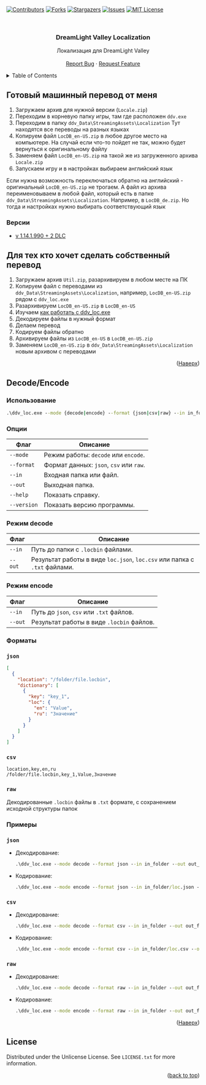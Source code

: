 <a id="readme-top"></a>

[![Contributors][contributors-shield]][contributors-url]
[![Forks][forks-shield]][forks-url]
[![Stargazers][stars-shield]][stars-url]
[![Issues][issues-shield]][issues-url]
[![MIT License][license-shield]][license-url]

<br />
<div align="center">
  <h3 align="center">DreamLight Valley Localization</h3>

  <p align="center">
    Локализация для DreamLight Valley
    <br />
    <br />
    <a href="https://github.com/bombibanena/DreamLightValley-Localization/issues/new?labels=bug">Report Bug</a>
    &middot;
    <a href="https://github.com/bombibanena/DreamLightValley-Localization/issues/new?labels=enhancement">Request Feature</a>
  </p>
</div>


<details>
  <summary>Table of Contents</summary>
  <ol>
    <li>
      <a href="#about-the-project">Готовый машинный перевод от меня</a>
    </li>
    <li>
      <a href="#getting-started">Для тех кто хочет сделать собственный перевод</a>
    </li>
    <li>
      <a href="#getting-started">Decode/Encode</a>
      <ul>
        <li><a href="#prerequisites">Использование</a></li>
        <li><a href="#installation">Опции</a></li>
        <li><a href="#installation">Режим decode</a></li>
        <li><a href="#installation">Режим encode</a></li>
        <li><a href="#installation">Форматы</a></li>
        <li><a href="#installation">Примеры</a></li>
      </ul>
    </li>
    <li><a href="#license">License</a></li>
  </ol>
</details>

## Готовый машинный перевод от меня

1. Загружаем архив для нужной версии (`Locale.zip`)
2. Переходим в корневую папку игры, там где расположен `ddv.exe`
3. Переходим в папку `ddv_Data\StreamingAssets\Localization`
   Тут находятся все переводы на разных языках
4. Копируем файл `LocDB_en-US.zip` в любое другое место на компьютере. На случай если что-то пойдет не так, можно будет вернуться к оригинальному файлу
5. Заменяем файл `LocDB_en-US.zip` на такой же из загруженного архива `Locale.zip`
6. Запускаем игру и в настройках выбираем английский язык

Если нужна возможность переключаться обратно на английский - оригинальный `LocDB_en-US.zip` не трогаем. А файл из архива переименовываем в любой файл, который есть в папке `ddv_Data\StreamingAssets\Localization`. Например, в `LocDB_de.zip`. Но тогда и настройках нужно выбирать соответствующий язык

### Версии

- [v 1.14.1.990 + 2 DLC](https://github.com/bombibanena/DreamLightValley-Localization)

## Для тех кто хочет сделать собственный перевод

1. Загружаем архив `Util.zip`, разархивируем в любом месте на ПК
2. Копируем файл с переводами из `ddv_Data\StreamingAssets\Localization`, например, `LocDB_en-US.zip` рядом с `ddv_loc.exe`
3. Разархивируем `LocDB_en-US.zip` в `LocDB_en-US`
4. Изучаем [как работать с ddv_loc.exe]()
5. Декодируем файлы в нужный формат
6. Делаем перевод
7. Кодируем файлы обратно
8. Архивируем файлы из `LocDB_en-US` в `LocDB_en-US.zip`
9. Заменяем `LocDB_en-US.zip` в `ddv_Data\StreamingAssets\Localization` новым архивом с переводами

<p align="right">(<a href="#readme-top">Наверх</a>)</p>

## Decode/Encode

### Использование

```cmd
.\ddv_loc.exe --mode {decode|encode} --format {json|csv|raw} --in in_folder --out out_folder
```

### Опции
<table>
	<thead>
		<tr>
			<th>Флаг</th>
			<th>Описание</th>
		</tr>
	</thead>
	<tbody>
		<tr>
			<td><code>--mode</code></td>
			<td>Режим работы: <code>decode</code> или <code>encode</code>.</td>
		</tr>
		<tr>
			<td><code>--format</code></td>
			<td>Формат данных: <code>json</code>, <code>csv</code> или <code>raw</code>.</td>
		</tr>
		<tr>
			<td><code>--in</code></td>
			<td>Входная папка или файл.</td>
		</tr>
		<tr>
			<td><code>--out</code></td>
			<td>Выходная папка.</td>
		</tr>
		<tr>
			<td><code>--help</code></td>
			<td>Показать справку.</td>
		</tr>
		<tr>
			<td><code>--version</code></td>
			<td>Показать версию программы.</td>
		</tr>
	</tbody>
</table>

### Режим decode
<table>
	<thead>
		<tr>
			<th>Флаг</th>
			<th>Описание</th>
		</tr>
	</thead>
	<tbody>
		<tr>
			<td><code>--in</code></td>
			<td>Путь до папки с <code>.locbin</code> файлами.</td>
		</tr>
		<tr>
			<td><code>--out</code></td>
			<td>Результат работы в виде <code>loc.json</code>, <code>loc.csv</code> или папка с <code>.txt</code> файлами.</td>
		</tr>
	</tbody>
</table>

### Режим encode
<table>
	<thead>
		<tr>
			<th>Флаг</th>
			<th>Описание</th>
		</tr>
	</thead>
	<tbody>
		<tr>
			<td><code>--in</code></td>
			<td>Путь до <code>json</code>, <code>csv</code> или <code>.txt</code> файлов.</td>
		</tr>
		<tr>
			<td><code>--out</code></td>
			<td>Результат работы в виде <code>.locbin</code> файлов.</td>
		</tr>
	</tbody>
</table>

### Форматы

<h3><code>json</code></h3>

```json
[
  {
    "location": "/folder/file.locbin",
    "dictionary": [
      {
        "key": "key_1",
        "loc": {
          "en": "Value",
          "ru": "Значение"
        }
      }
    ]
  }
]
```

<h3><code>csv</code></h3>

```csv
location,key,en,ru
/folder/file.locbin,key_1,Value,Значение
```

<h3><code>raw</code></h3>

Декодированные `.locbin` файлы в `.txt` формате, с сохранением исходной структуры папок

### Примеры

<h3><code>json</code></h3>


* Декодирование:

    ```cmd
    .\ddv_loc.exe --mode decode --format json --in in_folder --out out_folder
    ```
* Кодирование:

    ```cmd
    .\ddv_loc.exe --mode encode --format json --in in_folder/loc.json --out out_folder
    ```

<h3><code>csv</code></h3>

* Декодирование:

    ```cmd
    .\ddv_loc.exe --mode decode --format csv --in in_folder --out out_folder
    ```
* Кодирование:

    ```cmd
    .\ddv_loc.exe --mode encode --format csv --in in_folder/loc.csv --out 
    ```

<h3><code>raw</code></h3>

* Декодирование:

    ```cmd
    .\ddv_loc.exe --mode decode --format raw --in in_folder --out out_folder
    ```

* Кодирование:

    ```cmd
    .\ddv_loc.exe --mode encode --format raw --in in_folder --out out_folder
    ```

<p align="right">(<a href="#readme-top">Наверх</a>)</p>

## License

Distributed under the Unlicense License. See `LICENSE.txt` for more information.

<p align="right">(<a href="#readme-top">back to top</a>)</p>

[contributors-shield]: https://img.shields.io/github/contributors/bombibanena/DreamLightValley-Localization.svg?style=for-the-badge
[contributors-url]: https://github.com/bombibanena/DreamLightValley-Localization/graphs/contributors
[forks-shield]: https://img.shields.io/github/forks/bombibanena/DreamLightValley-Localization.svg?style=for-the-badge
[forks-url]: https://github.com/bombibanena/DreamLightValley-Localization/network/members
[stars-shield]: https://img.shields.io/github/stars/bombibanena/DreamLightValley-Localization.svg?style=for-the-badge
[stars-url]: https://github.com/bombibanena/DreamLightValley-Localization/stargazers
[issues-shield]: https://img.shields.io/github/issues/bombibanena/DreamLightValley-Localization.svg?style=for-the-badge
[issues-url]: https://github.com/bombibanena/DreamLightValley-Localization/issues
[license-shield]: https://img.shields.io/github/license/bombibanena/DreamLightValley-Localization.svg?style=for-the-badge
[license-url]: https://github.com/bombibanena/DreamLightValley-Localization/blob/master/LICENSE.txt


